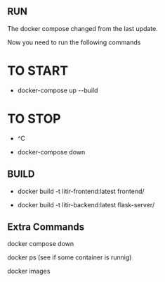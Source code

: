 ## RUN

The docker compose changed from the last update.

Now you need to run the following commands

# TO START

- docker-compose up --build

# TO STOP

- ^C

- docker-compose down


## BUILD

- docker build -t litir-frontend:latest frontend/

- docker build -t litir-backend:latest flask-server/


## Extra Commands 

docker compose down

docker ps (see if some container is runnig)

docker images 